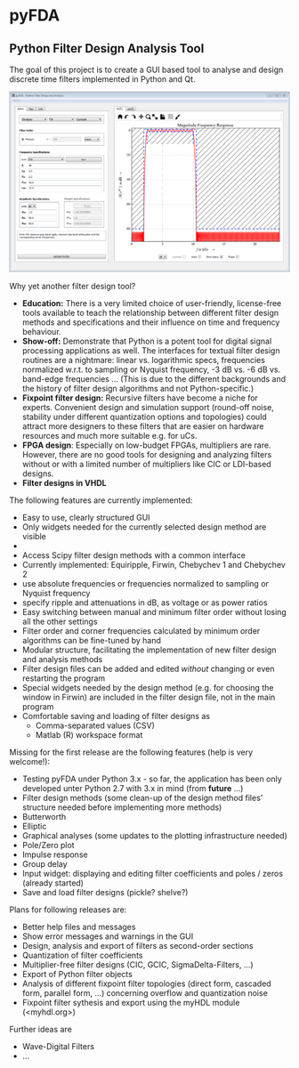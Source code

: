 pyFDA
======
## Python Filter Design Analysis Tool

The goal of this project is to create a GUI based tool to analyse and design discrete time filters implemented in Python and Qt. 

![Screenshot](images/pyFDA_screenshot.PNG)

Why yet another filter design tool?
* **Education:** There is a very limited choice of user-friendly, license-free tools available to teach the relationship between different filter design methods and specifications and their influence on time and frequency behaviour.
* **Show-off:** Demonstrate that Python is a potent tool for digital signal processing applications as well. The interfaces for textual filter design routines are a nightmare: linear vs. logarithmic specs, frequencies normalized w.r.t. to sampling or Nyquist frequency, -3 dB vs. -6 dB vs. band-edge frequencies ... (This is due to the different backgrounds and the history of filter design algorithms and not Python-specific.)
* **Fixpoint filter design:** Recursive filters have become a niche for experts. Convenient design and simulation support (round-off noise, stability under different quantization options and topologies) could attract more designers to these filters that are easier on hardware resources and much more suitable e.g. for uCs.
* **FPGA design**: Especially on low-budget FPGAs, multipliers are rare. However, there are no good tools for designing and analyzing filters without or with a limited number of multipliers like CIC or LDI-based designs.
* **Filter designs in VHDL**


The following features are currently implemented:

* Easy to use, clearly structured GUI
 * Only widgets needed for the currently selected design method are visible
 * 
* Access Scipy filter design methods with a common interface
 * Currently implemented: Equiripple, Firwin, Chebychev 1 and Chebychev 2 
 * use absolute frequencies or frequencies normalized to sampling or Nyquist frequency
 * specify ripple and attenuations in dB, as voltage or as power ratios
* Easy switching between manual and minimum filter order without losing all the other settings
 * Filter order and corner frequencies calculated by minimum order algorithms can be fine-tuned by hand
* Modular structure, facilitating the implementation of new filter design and analysis methods
 * Filter design files can be added and edited *without* changing or even restarting the program
 * Special widgets needed by the design method (e.g. for choosing the window in Firwin) are included in the filter design file, not in the main program
* Comfortable saving and loading of filter designs as
  * Comma-separated values (CSV)
  * Matlab (R) workspace format

Missing for the first release are the following features (help is very welcome!):
* Testing pyFDA under Python 3.x - so far, the application has been only developed unter Python 2.7 with 3.x in mind (from __future__ ...)
* Filter design methods (some clean-up of the design method files' structure needed before implementing more methods)
 * Butterworth
 * Elliptic
* Graphical analyses (some updates to the plotting infrastructure needed)
 * Pole/Zero plot
 * Impulse response
 * Group delay
* Input widget: displaying and editing filter coefficients and poles / zeros (already started)
* Save and load filter designs (pickle? shelve?)

Plans for following releases are:
* Better help files and messages
* Show error messages and warnings in the GUI
* Design, analysis and export of filters as second-order sections
* Quantization of filter coefficients
* Multiplier-free filter designs (CIC, GCIC, SigmaDelta-Filters, ...)
* Export of Python filter objects
* Analysis of different fixpoint filter topologies (direct form, cascaded form, parallel form, ...) concerning overflow and quantization noise
* Fixpoint filter sythesis and export using the myHDL module (<myhdl.org>)

Further ideas are
* Wave-Digital Filters
* ...

